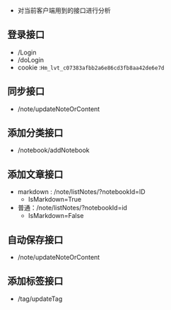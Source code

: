 -  对当前客户端用到的接口进行分析

## 登录接口

* /Login
* /doLogin
 * cookie :`Hm_lvt_c07383afbb2a6e86cd3fb8aa42de6e7d`
## 同步接口

* /note/updateNoteOrContent

## 添加分类接口

* /notebook/addNotebook

## 添加文章接口

* markdown : /note/listNotes/?notebookId=ID
  * IsMarkdown=True
* 普通：/note/listNotes/?notebookId=id
  * IsMarkdown=False

## 自动保存接口

* /note/updateNoteOrContent

## 添加标签接口

* /tag/updateTag



